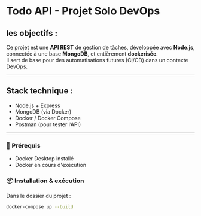 # Todo API - Projet Solo DevOps

## les objectifs :

Ce projet est une **API REST** de gestion de tâches, développée avec **Node.js**, connectée à une base **MongoDB**, et entièrement **dockerisée**.  
Il sert de base pour des automatisations futures (CI/CD) dans un contexte DevOps.

---

## Stack technique :

- Node.js + Express
- MongoDB (via Docker)
- Docker / Docker Compose
- Postman (pour tester l’API)

---


### 🐳 Prérequis

- Docker Desktop installé
- Docker en cours d'exécution

### 📦 Installation & exécution

Dans le dossier du projet :

```bash
docker-compose up --build
